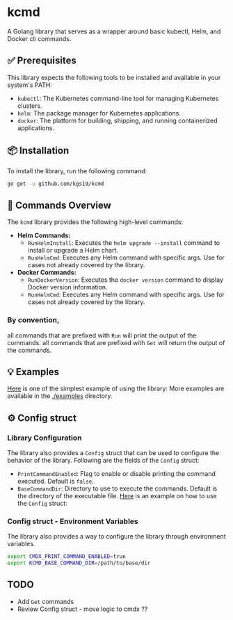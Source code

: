 # kcmd
A Golang library that serves as a wrapper around basic kubectl, Helm, and Docker cli commands.

## ✅ Prerequisites
This library expects the following tools to be installed and available in your system's PATH:
 - `kubectl`: The Kubernetes command-line tool for managing Kubernetes clusters.
 - `helm`: The package manager for Kubernetes applications.
 - `docker`: The platform for building, shipping, and running containerized applications.

## 📦 Installation
To install the library, run the following command:
```bash
go get -u github.com/kgs19/kcmd
```

## 📜 Commands Overview
The `kcmd` library provides the following high-level commands:
- **Helm Commands:**
    - `RunHelmInstall`: Executes the `helm upgrade --install` command to install or upgrade a Helm chart.
    - `RunHelmCmd`: Executes any Helm command with specific args. Use for cases not already covered by the library.
- **Docker Commands:**
    - `RunDockerVersion`: Executes the `docker version` command to display Docker version information.
    - `RunHelmCmd`: Executes any Helm command with specific args. Use for cases not already covered by the library.

### By convention, 
all commands that are prefixed with `Run` will print the output of the commands.
all commands that are prefixed with `Get` will return the output of the commands.

## 💡 Examples
[Here](examples/docker/version.go) is one of the simplest example of using the library:
More examples are available in the [./examples](./examples) directory.

## ⚙️ Config struct

### Library Configuration
The library also provides a `Config` struct that can be used to configure the behavior of the library.
Following are the fields of the `Config` struct:
 - `PrintCommandEnabled`: Flag to enable or disable printing the command executed. Default is `false`.
 - `BaseCommandDir`: Directory to use to execute the commands. Default is the directory of the executable file.
[Here](examples/docker/version_printcmd.go) is an example on how to use the `Config` struct:

### Config struct - Environment Variables
The library also provides a way to configure the library through environment variables.
```bash
export CMDX_PRINT_COMMAND_ENABLED=true
export KCMD_BASE_COMMAND_DIR=/path/to/base/dir
```


## TODO
- Add `Get` commands 
- Review Config struct - move logic to cmdx ??

